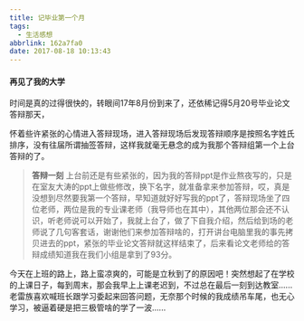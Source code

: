 ```yaml
---
title: 记毕业第一个月
tags:
  - 生活感想
abbrlink: 162a7fa0
date: 2017-08-18 10:13:43
---
```


#### 再见了我的大学

时间是真的过得很快的，转眼间17年8月份到来了，还依稀记得5月20号毕业论文答辩那天，
<!-- more -->
怀着些许紧张的心情进入答辩现场，进入答辩现场后发现答辩顺序是按照名字姓氏排序，没有往届所谓抽签答辩，这样我就毫无悬念的成为我那个答辩组第一个上台答辩的了。

> **答辩一刻**
上台前还是有些紧张的，因为我的答辩ppt是作业熬夜写的，只是在室友大涛的ppt上做些修改，换下名字，就准备拿来参加答辩，哎，真是没想到尽然要我第一个答辩，早知道就好好写我的ppt了，答辩现场坐了四位老师，两位是我的专业课老师（我导师也在其中），其他两位那会还不认识，听老师说可以开始了，我就上台了，做了下自我介绍，然后给到场的老师说了几句客套话，谢谢他们来参加答辩啥的，打开讲台电脑里我的事先拷贝进去的ppt，紧张的毕业论文答辩就这样结束了，后来看论文老师给的答辩成绩知道我在我们小组是拿到了93分。

今天在上班的路上，路上蛮凉爽的，可能是立秋到了的原因吧！突然想起了在学校的上课日子，每到周末，那会我早上上课老迟到，不过总在最后一刻到达教室......老雷族喜欢喊班长跟学习委起来回答问题，无奈那个时候的我成绩吊车尾，也无心学习，被逼着硬是把三极管啥的学了一波......